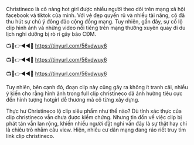 Christineco là cô nàng hot girl được nhiều người theo dõi trên mạng xã hội facebook và tiktok của mình. Với vẻ đẹp quyến rũ và nhiều tài năng, cô đã thu hút sự chú ý đông đảo cộng đồng mạng. Tuy nhiên, gần đây, sự cố lộ clip hình ảnh và những video nổi tiếng trên mạng thường xuyên quay đi du lịch nghỉ dưỡng bị rò rỉ gây bão CĐM.


📺📱👉◄◄🔴 https://tinyurl.com/56vdwuy6

📺📱👉◄◄🔴 https://tinyurl.com/56vdwuy6

📺📱👉◄◄🔴 https://tinyurl.com/56vdwuy6



Tuy nhiên, bên cạnh đó, đoạn clip này cũng gây ra không ít tranh cãi, nhiều ý kiến cho rằng hình ảnh trong full clip christineco đã ảnh hưởng tiêu cực đến hình tượng hotgirl dễ thương mà cô từng xây dựng.

Thực hư Christineco lộ clip siêu phẩm như thế nào?
Dù tính xác thực của clip christineco vẫn chưa được kiểm chứng. Nhưng tin đồn về việc clip bị phát tán vẫn lan rộng, khiến nhiều người đặt nghi vấn đây là sự thật hay chỉ là chiêu trò nhằm câu view. Hiện, nhiêu cư dân mạng đang ráo riết truy tìm link clip christineco.
